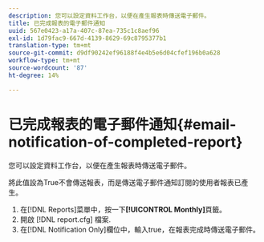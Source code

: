 ```yaml
---
description: 您可以設定資料工作台，以便在產生報表時傳送電子郵件。
title: 已完成報表的電子郵件通知
uuid: 567e0423-a17a-407c-87ea-735c1c8aef96
exl-id: 1d79fac9-667d-4139-8629-69c8795377b1
translation-type: tm+mt
source-git-commit: d9df90242ef96188f4e4b5e6d04cfef196b0a628
workflow-type: tm+mt
source-wordcount: '87'
ht-degree: 14%

---
```


# 已完成報表的電子郵件通知{#email-notification-of-completed-report}

您可以設定資料工作台，以便在產生報表時傳送電子郵件。

將此值設為True不會傳送報表，而是傳送電子郵件通知訂閱的使用者報表已產生。

1. 在[!DNL Reports]菜單中，按一下&#x200B;**[!UICONTROL Monthly]**&#x200B;頁籤。
1. 開啟 [!DNL report.cfg] 檔案.
1. 在[!DNL Notification Only]欄位中，輸入true，在報表完成時傳送電子郵件。
